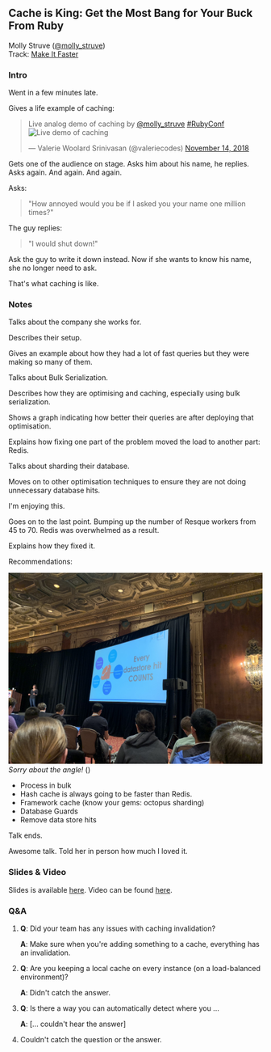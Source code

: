 ## Cache is King: Get the Most Bang for Your Buck From Ruby

Molly Struve ([@molly_struve](https://twitter.com/molly_struve))<br />Track: [Make It Faster](https://rubyconf.org/program#track-make-it-faster)

### Intro

Went in a few minutes late.

Gives a life example of caching:

<blockquote class="twitter-tweet" data-lang="en"><p lang="en" dir="ltr">Live analog demo of caching by <a href="https://twitter.com/molly_struve?ref_src=twsrc%5Etfw">@molly_struve</a> <a href="https://twitter.com/hashtag/RubyConf?src=hash&amp;ref_src=twsrc%5Etfw">#RubyConf</a> <br /><img src="pic.twitter.com/koTDYPXlpk" alt="Live demo of caching" /></p>&mdash; Valerie Woolard Srinivasan (@valeriecodes) <a href="https://twitter.com/valeriecodes/status/1062856429294342144?ref_src=twsrc%5Etfw">November 14, 2018</a></blockquote>

Gets one of the audience on stage. Asks him about his name, he replies. Asks again. And again. And again.

Asks:

> "How annoyed would you be if I asked you your name one million times?"

The guy replies:

> "I would shut down!"

Ask the guy to write it down instead. Now if she wants to know his name, she no longer need to ask.

That's what caching is like.

### Notes

Talks about the company she works for.

Describes their setup.

Gives an example about how they had a lot of fast queries but they were making so many of them.

Talks about Bulk Serialization.

Describes how they are optimising and caching, especially using bulk serialization.

Shows a graph indicating how better their queries are after deploying that optimisation.

Explains how fixing one part of the problem moved the load to another part: Redis.

Talks about sharding their database.

Moves on to other optimisation techniques to ensure they are not doing unnecessary database hits.

I'm enjoying this.

Goes on to the last point. Bumping up the number of Resque workers from 45 to 70. Redis was overwhelmed as a result.

Explains how they fixed it.

Recommendations:

![Recommendations](../media/cache-is-king-get-the-most-bang-for-your-buck.jpeg)
_Sorry about the angle!_ ()

- Process in bulk
- Hash cache is always going to be faster than Redis.
- Framework cache (know your gems: octopus sharding)
- Database Guards
- Remove data store hits

Talk ends.

Awesome talk. Told her in person how much I loved it.

### Slides & Video

Slides is available [here](https://www.slideshare.net/MollyStruve/cache-is-king-get-the-most-bang-for-your-buck-from-ruby-122728558). Video can be found [here](http://confreaks.tv/videos/rubyconf2018-cache-is-king-get-the-most-bang-for-your-buck-from-ruby).

### Q&A

1. **Q**: Did your team has any issues with caching invalidation?

   **A**: Make sure when you're adding something to a cache, everything has an invalidation.

2. **Q**: Are you keeping a local cache on every instance (on a load-balanced environment)?

   **A**: Didn't catch the answer.

3. **Q**: Is there a way you can automatically detect where you ...

   **A**: [... couldn't hear the answer]

4. Couldn't catch the question or the answer.
